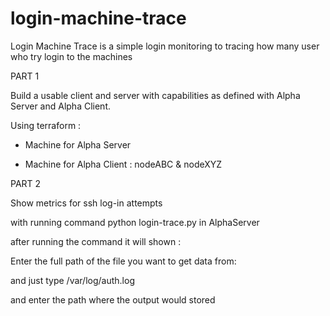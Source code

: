 # login-machine-trace
Login Machine Trace is a simple login monitoring to tracing how many user who try login to the machines

PART 1

Build a usable client and server with capabilities as defined with Alpha Server and Alpha Client.

Using terraform :

- Machine for Alpha Server

- Machine for Alpha Client : nodeABC & nodeXYZ


PART 2

Show metrics for ssh log-in attempts

with running command python login-trace.py in AlphaServer

after running the command it will shown : 

Enter the full path of the file you want to get data from:

and just type /var/log/auth.log

and enter the path where the output would stored